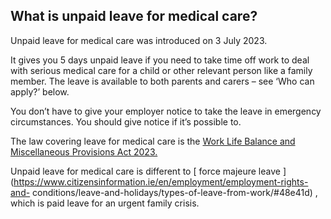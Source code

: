 ##  What is unpaid leave for medical care?

Unpaid leave for medical care was introduced on 3 July 2023.

It gives you 5 days unpaid leave if you need to take time off work to deal
with serious medical care for a child or other relevant person like a family
member. The leave is available to both parents and carers – see ‘Who can
apply?’ below.

You don’t have to give your employer notice to take the leave in emergency
circumstances. You should give notice if it’s possible to.

The law covering leave for medical care is the [ Work Life Balance and
Miscellaneous Provisions Act 2023.
](https://www.irishstatutebook.ie/eli/2023/act/8/enacted/en/print.html)

Unpaid leave for medical care is different to [ force majeure leave
](https://www.citizensinformation.ie/en/employment/employment-rights-and-
conditions/leave-and-holidays/types-of-leave-from-work/#48e41d) , which is
paid leave for an urgent family crisis.
